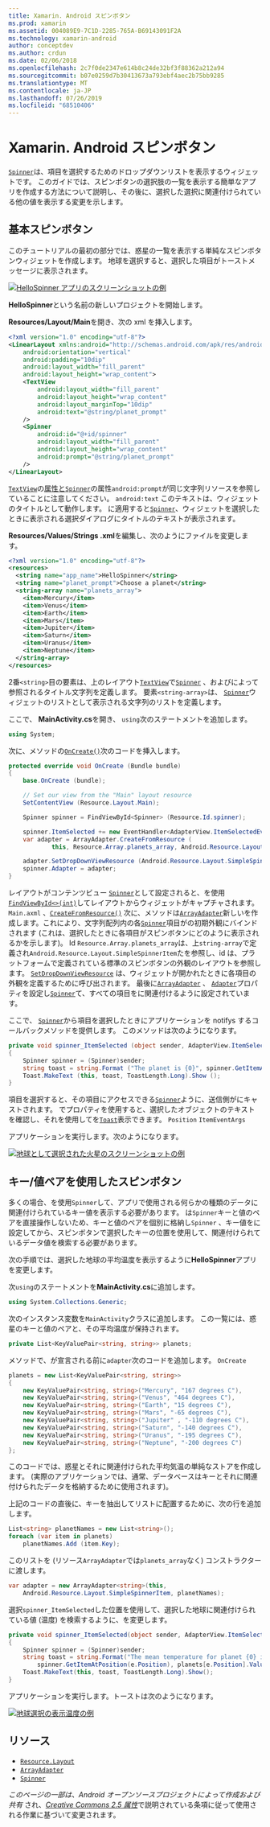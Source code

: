 ```yaml
---
title: Xamarin. Android スピンボタン
ms.prod: xamarin
ms.assetid: 004089E9-7C1D-2285-765A-B69143091F2A
ms.technology: xamarin-android
author: conceptdev
ms.author: crdun
ms.date: 02/06/2018
ms.openlocfilehash: 2c7f0de2347e614b8c24de32bf3f88362a212a94
ms.sourcegitcommit: b07e0259d7b30413673a793ebf4aec2b75bb9285
ms.translationtype: MT
ms.contentlocale: ja-JP
ms.lasthandoff: 07/26/2019
ms.locfileid: "68510406"
---
```

# <a name="xamarinandroid-spinner"></a>Xamarin. Android スピンボタン

[`Spinner`](xref:Android.Widget.Spinner)は、項目を選択するためのドロップダウンリストを表示するウィジェットです。 このガイドでは、スピンボタンの選択肢の一覧を表示する簡単なアプリを作成する方法について説明し、その後に、選択した選択に関連付けられている他の値を表示する変更を示します。

## <a name="basic-spinner"></a>基本スピンボタン

このチュートリアルの最初の部分では、惑星の一覧を表示する単純なスピンボタンウィジェットを作成します。 地球を選択すると、選択した項目がトーストメッセージに表示されます。

[![HelloSpinner アプリのスクリーンショットの例](spinner-images/01-example-screenshots-sml.png)](spinner-images/01-example-screenshots.png#lightbox)

**HelloSpinner**という名前の新しいプロジェクトを開始します。

**Resources/Layout/Main**を開き、次の xml を挿入します。

```xml
<?xml version="1.0" encoding="utf-8"?>
<LinearLayout xmlns:android="http://schemas.android.com/apk/res/android"
    android:orientation="vertical"
    android:padding="10dip"
    android:layout_width="fill_parent"
    android:layout_height="wrap_content">
    <TextView
        android:layout_width="fill_parent"
        android:layout_height="wrap_content"
        android:layout_marginTop="10dip"
        android:text="@string/planet_prompt"
    />
    <Spinner
        android:id="@+id/spinner"
        android:layout_width="fill_parent"
        android:layout_height="wrap_content"
        android:prompt="@string/planet_prompt"
    />
</LinearLayout>
```

[`TextView`](xref:Android.Widget.TextView)の[属性と`Spinner`](xref:Android.Widget.Spinner)の属性`android:prompt`が同じ文字列リソースを参照していることに注意してください。 `android:text` このテキストは、ウィジェットのタイトルとして動作します。 に適用すると[`Spinner`](xref:Android.Widget.Spinner)、ウィジェットを選択したときに表示される選択ダイアログにタイトルのテキストが表示されます。

**Resources/Values/Strings .xml**を編集し、次のようにファイルを変更します。

```xml
<?xml version="1.0" encoding="utf-8"?>
<resources>
  <string name="app_name">HelloSpinner</string>
  <string name="planet_prompt">Choose a planet</string>
  <string-array name="planets_array">
    <item>Mercury</item>
    <item>Venus</item>
    <item>Earth</item>
    <item>Mars</item>
    <item>Jupiter</item>
    <item>Saturn</item>
    <item>Uranus</item>
    <item>Neptune</item>
  </string-array>
</resources>
```

2番`<string>`目の要素は、上のレイアウト[`TextView`](xref:Android.Widget.TextView)で[`Spinner`](xref:Android.Widget.Spinner) 、およびによって参照されるタイトル文字列を定義します。
要素`<string-array>`は、 [`Spinner`](xref:Android.Widget.Spinner)ウィジェットのリストとして表示される文字列のリストを定義します。

ここで、 **MainActivity.cs**を開き、 `using`次のステートメントを追加します。

```csharp
using System;
```

次に、メソッドの[`OnCreate()`](xref:Android.App.Activity.OnCreate*)次のコードを挿入します。

```csharp
protected override void OnCreate (Bundle bundle)
{
    base.OnCreate (bundle);

    // Set our view from the "Main" layout resource
    SetContentView (Resource.Layout.Main);

    Spinner spinner = FindViewById<Spinner> (Resource.Id.spinner);

    spinner.ItemSelected += new EventHandler<AdapterView.ItemSelectedEventArgs> (spinner_ItemSelected);
    var adapter = ArrayAdapter.CreateFromResource (
            this, Resource.Array.planets_array, Android.Resource.Layout.SimpleSpinnerItem);

    adapter.SetDropDownViewResource (Android.Resource.Layout.SimpleSpinnerDropDownItem);
    spinner.Adapter = adapter;
}
```

レイアウトがコンテンツビュー [`Spinner`](xref:Android.Widget.Spinner)として設定されると、を使用[`FindViewById<>(int)`](xref:Android.App.Activity.FindViewById*)してレイアウトからウィジェットがキャプチャされます。 `Main.axml`
、[`CreateFromResource()`](xref:Android.Widget.ArrayAdapter.CreateFromResource*)
次に、メソッドは[`ArrayAdapter`](xref:Android.Widget.ArrayAdapter)新しいを作成します。これにより、文字列配列内の各[`Spinner`](xref:Android.Widget.Spinner)項目がの初期外観にバインドされます (これは、選択したときに各項目がスピンボタンにどのように表示されるかを示します)。 Id `Resource.Array.planets_array`は、上`string-array`で定義され`Android.Resource.Layout.SimpleSpinnerItem`たを参照し、id は、プラットフォームで定義されている標準のスピンボタンの外観のレイアウトを参照します。
[`SetDropDownViewResource`](xref:Android.Widget.ArrayAdapter.SetDropDownViewResource*)
は、ウィジェットが開かれたときに各項目の外観を定義するために呼び出されます。 最後に[`ArrayAdapter`](xref:Android.Widget.ArrayAdapter) 、 [`Adapter`](xref:Android.Widget.ArrayAdapter)プロパティを設定し[`Spinner`](xref:Android.Widget.Spinner)て、すべての項目をに関連付けるように設定されています。

ここで、 [`Spinner`](xref:Android.Widget.Spinner)から項目を選択したときにアプリケーションを notifys するコールバックメソッドを提供します。 このメソッドは次のようになります。

```csharp
private void spinner_ItemSelected (object sender, AdapterView.ItemSelectedEventArgs e)
{
    Spinner spinner = (Spinner)sender;
    string toast = string.Format ("The planet is {0}", spinner.GetItemAtPosition (e.Position));
    Toast.MakeText (this, toast, ToastLength.Long).Show ();
}
```

項目を選択すると、その項目にアクセスできる[`Spinner`](xref:Android.Widget.Spinner)ように、送信側がにキャストされます。 でプロパティを使用すると、選択したオブジェクトのテキストを確認し、それを使用してを[`Toast`](xref:Android.Widget.Toast)表示できます。 `Position` `ItemEventArgs`

アプリケーションを実行します。次のようになります。

[![地球として選択された火星のスクリーンショットの例](spinner-images/02-basic-example-sml.png)](spinner-images/02-basic-example.png#lightbox)

## <a name="spinner-using-keyvalue-pairs"></a>キー/値ペアを使用したスピンボタン

多くの場合、を使用`Spinner`して、アプリで使用される何らかの種類のデータに関連付けられているキー値を表示する必要があります。 は`Spinner`キーと値のペアを直接操作しないため、キーと値のペアを個別に格納し`Spinner` 、キー値をに設定してから、スピンボタンで選択したキーの位置を使用して、関連付けられているデータ値を検索する必要があります。 

次の手順では、選択した地球の平均温度を表示するように**HelloSpinner**アプリを変更します。

次`using`のステートメントを**MainActivity.cs**に追加します。

```csharp
using System.Collections.Generic;
```

次のインスタンス変数を`MainActivity`クラスに追加します。
この一覧には、惑星のキーと値のペアと、その平均温度が保持されます。

```csharp
private List<KeyValuePair<string, string>> planets;
```

メソッドで、が宣言される前に`adapter`次のコードを追加します。 `OnCreate`

```csharp
planets = new List<KeyValuePair<string, string>>
{
    new KeyValuePair<string, string>("Mercury", "167 degrees C"),
    new KeyValuePair<string, string>("Venus", "464 degrees C"),
    new KeyValuePair<string, string>("Earth", "15 degrees C"),
    new KeyValuePair<string, string>("Mars", "-65 degrees C"),
    new KeyValuePair<string, string>("Jupiter" , "-110 degrees C"),
    new KeyValuePair<string, string>("Saturn", "-140 degrees C"),
    new KeyValuePair<string, string>("Uranus", "-195 degrees C"),
    new KeyValuePair<string, string>("Neptune", "-200 degrees C")
};
```

このコードでは、惑星とそれに関連付けられた平均気温の単純なストアを作成します。 (実際のアプリケーションでは、通常、データベースはキーとそれに関連付けられたデータを格納するために使用されます)。

上記のコードの直後に、キーを抽出してリストに配置するために、次の行を追加します。

```csharp
List<string> planetNames = new List<string>();
foreach (var item in planets)
    planetNames.Add (item.Key);
```

このリストを (リソース`ArrayAdapter`では`planets_array`なく) コンストラクターに渡します。

```csharp
var adapter = new ArrayAdapter<string>(this,
    Android.Resource.Layout.SimpleSpinnerItem, planetNames);
```

選択`spinner_ItemSelected`した位置を使用して、選択した地球に関連付けられている値 (温度) を検索するように、を変更します。

```csharp
private void spinner_ItemSelected(object sender, AdapterView.ItemSelectedEventArgs e)
{
    Spinner spinner = (Spinner)sender;
    string toast = string.Format("The mean temperature for planet {0} is {1}",
        spinner.GetItemAtPosition(e.Position), planets[e.Position].Value);
    Toast.MakeText(this, toast, ToastLength.Long).Show();
}
```

アプリケーションを実行します。トーストは次のようになります。

[![地球選択の表示温度の例](spinner-images/03-keyvalue-example-sml.png)](spinner-images/03-keyvalue-example.png#lightbox)

## <a name="resources"></a>リソース

- [`Resource.Layout`](xref:Android.Resource.Layout)
- [`ArrayAdapter`](xref:Android.Widget.ArrayAdapter)
- [`Spinner`](xref:Android.Widget.Spinner)

*このページの一部は、Android オープンソースプロジェクトによって作成および共有*
され、[*Creative Commons 2.5 属性*](http://creativecommons.org/licenses/by/2.5/)で説明されている条項に従って使用される作業に基づいて変更されます。

